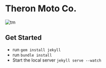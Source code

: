 # Theron Moto Co.

![tm](https://cloud.githubusercontent.com/assets/183007/6889853/866c14ec-d66d-11e4-830c-14a3deacf530.png)

## Get Started
* run ```gem install jekyll```
* run ```bundle install```
* Start the local server ```jekyll serve --watch```
